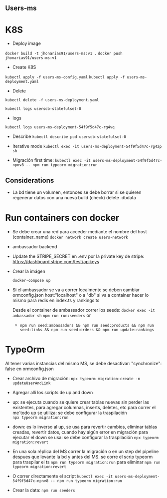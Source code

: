 ## Users-ms
# K8S 
- Deploy image

```docker build -t jhonarias91/users-ms:v1 .```
```docker push jhonarias91/users-ms:v1```

- Create K8S

```kubectl apply -f users-ms-config.yaml```
```kubectl apply -f users-ms-deployment.yaml```

- Delete

```kubectl delete -f users-ms-deployment.yaml```

```kubectl logs usersdb-statefulset-0```

- logs

```kubectl logs users-ms-deployment-54f9f5d47c-rg4vq```

- Describe
```kubectl describe pod usersdb-statefulset-0```

- Iterative mode
```kubectl exec -it users-ms-deployment-54f9f5d47c-rg4zp sh```

- Migración first time:
 ```kubectl exec -it users-ms-deployment-54f9f5d47c-npnv8 -- npm run typeorm migration:run```

## Considerations

- La bd tiene un volumen, entonces se debe borrar si se quieren regenerar datos con una nueva build (check)
 delete .dbdata

# Run containers con docker

- Se debe crear una red para acceder mediante el nombre del host (container_name)
```docker network create users-network```

- ambassador backend
 - Update the STRIPE_SECRET en .env  por la private key de stripe: https://dashboard.stripe.com/test/apikeys
 - Crear la imágen
 
   ```docker-compose up```

  - Si el ambassador se va a correr localmente se deben cambiar ormconfig.json host:"localhost" o a "db" si va a container
    hacer lo mismo para redis en index.ts y rankings.ts

    Desde el container de ambassador correr los seeds: 
    ```docker exec -it ambassador sh```
    ```npm run run:seeders```
      or     
    - ```npm run seed:ambassadors && npm run seed:products && npm run seed:links && npm run seed:orders && npm run update:rankings```

# TypeOrm

Al tener varias instancias del mismo MS, se debe desactivar:  "synchronize": false en ormconfig.json

 - Crear archivo de migración:
 ```npx typeorm migration:create -n updateUserAndLink```

 - Agregar allí los scripts de up and down
  - up: se ejecuta cuando se quiere crear tablas nuevas sin perder las existentes, para agregar columnas, inserts, deletes, etc
    para correr el me´todo up se utiliza: se debe configurar la traspilación    
    ```npx typeorm migration:run```

  - down: es lo inverso al up, se usa para revertir cambios, eliminar tablas creadas, revertir datos, cuando hay algún error en migración
    para ejecutar el down se usa: se debe configurar la traspilación
    ```npx typeorm migration:revert```

  - En una sola réplica del MS correr la migración o en un step del pipeline despues que levante la bd y antes del MS.
    se corre el scrip typeorm para traspilar el ts
    ```npm run typeorm migration:run```
    para eliminar
    ```npm run typeorm migration:revert```

  - O correr directamente el script
 ```kubectl exec -it users-ms-deployment-54f9f5d47c-npnv8 -- npm run typeorm migration:run```


- Crear la data: ```npm run seeders```
